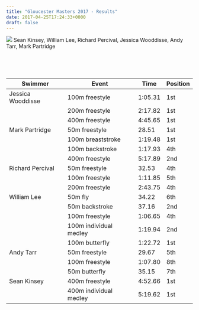 ```yaml
---
title: "Gloucester Masters 2017 - Results"
date: 2017-04-25T17:24:33+0000
draft: false
---
```

![](/images/2017/04/image1-2-1024x576.jpeg)
 Sean Kinsey, William Lee, Richard Percival, Jessica Wooddisse, Andy Tarr, Mark Partridge



 

 


| Swimmer |Event |Time |Position |
|---|---|---|---|
| Jessica Wooddisse |100m freestyle |1:05.31 |1st |
|  |200m freestyle |2:17.82 |1st |
|  |400m freestyle |4:45.65 |1st |
| Mark Partridge |50m freestyle |28.51 |1st |
|  |100m breaststroke |1:19.48 |1st |
|  |100m backstroke |1:17.93 |4th |
|  |400m freestyle |5:17.89 |2nd |
| Richard Percival |50m freestyle |32.53 |4th |
|  |100m freestyle |1:11.85 |5th |
|  |200m freestyle |2:43.75 |4th |
| William Lee |50m fly |34.22 |6th |
|  |50m backstroke |37.16 |2nd |
|  |100m freestyle |1:06.65 |4th |
|  |100m individual medley |1:19.94 |2nd |
|  |100m butterfly |1:22.72 |1st |
| Andy Tarr |50m freestyle |29.67 |5th |
|  |100m freestyle |1:07.80 |8th |
|  |50m butterfly |35.15 |7th | |
| Sean Kinsey |400m freestyle |4:52.66 |1st |
|  |400m individual medley |5:19.62 |1st |

